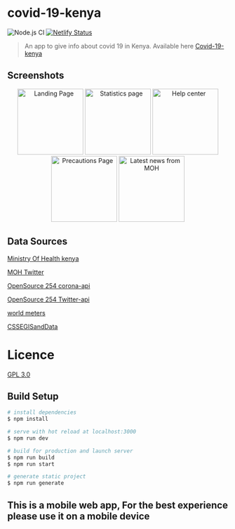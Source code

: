 # covid-19-kenya
![Node.js CI](https://github.com/Opensource-254/covid-19-web/workflows/Node.js%20CI/badge.svg)
[![Netlify Status](https://api.netlify.com/api/v1/badges/031d53f7-4487-4fb6-b0c4-175a09115ee4/deploy-status)](https://app.netlify.com/sites/covid19kenya/deploys)

> An app to give info about covid 19 in Kenya.
> Available here [Covid-19-kenya](https://covid19kenya.netlify.app)

## Screenshots 
<div align="center">
<img title="Landing Page" src="https://res.cloudinary.com/streetcoder/image/upload/v1589707618/Screenshot_20200517-121342_ov1cuy.png" width="150"/> 
<img title="Statistics page" src="https://res.cloudinary.com/streetcoder/image/upload/v1589707619/Screenshot_20200517-121314_dlzp0p.png" width="150"/> 
<img title="Help center" src="https://res.cloudinary.com/streetcoder/image/upload/v1589707619/Screenshot_20200517-121351_laghz1.png" width="150"/>
<img title="Precautions Page" src="https://res.cloudinary.com/streetcoder/image/upload/v1589707619/Screenshot_20200517-121328_aekmur.png" width="150"/>
<img title="Latest news from MOH" src="https://res.cloudinary.com/streetcoder/image/upload/v1589707619/Screenshot_20200517-121302_vqxenh.png" width="150"/>
</div>


## Data Sources
[Ministry Of Health kenya  ](http://www.health.go.ke/)

[MOH Twitter](https://twitter.com/MOH_kenya)

[OpenSource 254 corona-api  ](https://opensource254.github.io/corona-api)

[OpenSource 254 Twitter-api](https://github.com/opensource254/twitter)

[world meters](https://https://www.worldometers.info/coronavirus/)

[CSSEGISandData  ](https://github.com/CSSEGISandData/COVID-19/tree/master/csse_covid_19_data)

# Licence
[GPL 3.0](../master/LICENSE)


## Build Setup

```bash
# install dependencies
$ npm install

# serve with hot reload at localhost:3000
$ npm run dev

# build for production and launch server
$ npm run build
$ npm run start

# generate static project
$ npm run generate
```

## This is a mobile web app, For the best experience please use it on a mobile device
